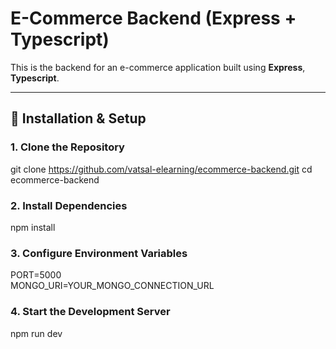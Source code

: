 # E-Commerce Backend (Express + Typescript)

This is the backend for an e-commerce application built using **Express**, **Typescript**.

---

## 🔧 Installation & Setup

### 1️. Clone the Repository

git clone https://github.com/vatsal-elearning/ecommerce-backend.git
cd ecommerce-backend

### 2. Install Dependencies

npm install

### 3. Configure Environment Variables

PORT=5000  
MONGO_URI=YOUR_MONGO_CONNECTION_URL

### 4. Start the Development Server

npm run dev
